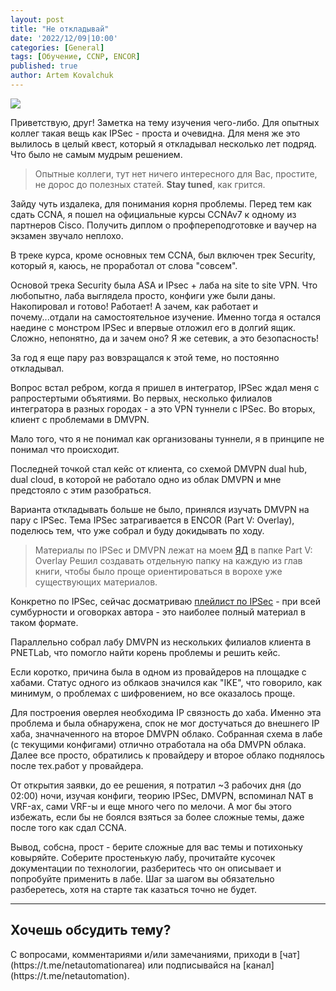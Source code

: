 ```yaml
---
layout: post
title: "Не откладывай"
date: '2022/12/09|10:00'
categories: [General]
tags: [Обучение, ССNP, ENCOR]
published: true
author: Artem Kovalchuk
---
```


<img src="https://woohung.github.io/assets/images/why-do.jpg">

Приветствую, друг!
Заметка на тему изучения чего-либо. Для опытных коллег такая вещь как IPSec - проста и очевидна. Для меня же это вылилось в целый квест, который я откладывал несколько лет подряд. Что было не самым мудрым решением.  

> Опытные коллеги, тут нет ничего интересного для Вас, простите, не дорос до полезных статей. **Stay tuned**, как грится.  

Зайду чуть издалека, для понимания корня проблемы. Перед тем как сдать CCNA, я пошел на официальные курсы CCNAv7 к одному из партнеров Cisco. Получить диплом о профпереподготовке и ваучер на экзамен звучало неплохо. 

В треке курса, кроме основных тем CCNA, был включен трек Security, который я, каюсь, не проработал от слова "совсем".  

Основой трека Security была ASA и IPsec + лаба на site to site VPN. Что любопытно, лаба выглядела просто, конфиги уже были даны. Накопировал и готово! Работает! А зачем, как работает и почему...отдали на самостоятельное изучение. Именно тогда я остался наедине с монстром IPSec и впервые отложил его в долгий ящик. Сложно, непонятно, да и зачем оно? Я же сетевик, а это безопасность!  

За год я еще пару раз вовзращался к этой теме, но постоянно откладывал.  

Вопрос встал ребром, когда я пришел в интегратор, IPSec ждал меня с рапростертыми объятиями. Во первых, несколько филиалов интегратора в разных городах - а это VPN туннели с IPSec. Во вторых, клиент с проблемами в DMVPN.  

Мало того, что я не понимал как организованы туннели, я в принципе не понимал что происходит.  

Последней точкой стал кейс от клиента, со схемой DMVPN dual hub, dual cloud, в которой не работало одно из облак DMVPN и мне предстояло с этим разобраться.  

Варианта откладывать больше не было, принялся изучать DMVPN на пару с IPSec. Тема IPSec затрагивается в ENCOR (Part V: Overlay), поделюсь тем, что уже собрал и буду докидывать по ходу.   

> Материалы по IPSec и DMVPN лежат на моем [ЯД](https://disk.yandex.ru/d/xYVoV9dVKZEpUA) в папке Part V: Overlay
> Решил создавать отдельную папку на каждую из глав книги, чтобы было проще ориентироваться в ворохе уже существующих материалов.

Конкретно по IPSec, сейчас досматриваю [плейлист по IPSec](https://www.youtube.com/playlist?list=PLJiaYySZYx020nm9FA8XBPXI-oopdE4tl) - при всей сумбурности и оговорках автора - это наиболее полный материал в таком формате.  

Параллельно собрал лабу DMVPN из нескольких филиалов клиента в PNETLab, что помогло найти корень проблемы и решить кейс.  

Если коротко, причина была в одном из провайдеров на площадке с хабами. Статус одного из облкаов значился как "IKE", что говорило, как минимум, о проблемах с шифровением, но все оказалось проще. 

Для построения оверлея необходима IP связность до хаба. Именно эта проблема и была обнаружена, спок не мог достучаться до внешнего IP хаба, значначенного на второе DMVPN облако. Собранная схема в лабе (с текущими конфигами) отлично отработала на оба DMVPN облака. Далее все просто, обратились к провайдеру и второе облако поднялось после тех.работ у провайдера.  

От открытия заявки, до ее решения, я потратил ~3 рабочих дня (до 02:00) ночи, изучая конфиги, теорию IPSec, DMVPN, вспоминал NAT в VRF-ах, сами VRF-ы и еще много чего по мелочи. А мог бы этого избежать, если бы не боялся взяться за более сложные темы, даже после того как сдал CCNA.  

Вывод, собсна, прост - берите сложные для вас темы и потихоньку ковыряйте. Соберите простенькую лабу, прочитайте кусочек документации по технологии, разберитесь что он описывает и попробуйте применить в лабе. Шаг за шагом вы обязательно разберетесь, хотя на старте так казаться точно не будет.  

<p></p>
<hr>
<h2>Хочешь обсудить тему?</h2>
С вопросами, комментариями и/или замечаниями, приходи в [чат](https://t.me/netautomationarea) или подписывайся на [канал](https://t.me/netautomation).